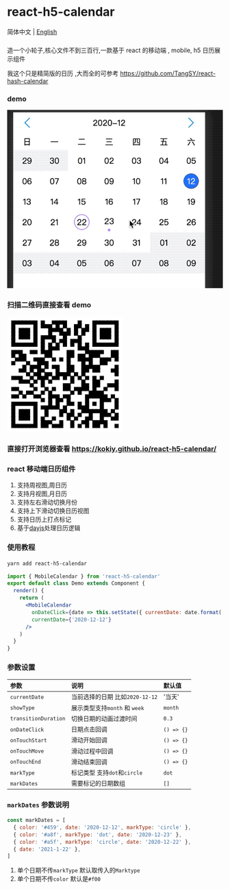 # react-h5-calendar

简体中文 | [English](https://github.com/kokiy/react-h5-calendar/blob/main/README_en.md)

###

造一个小轮子,核心文件不到三百行,一款基于 react 的移动端 , mobile, h5 日历展示组件

我这个只是精简版的日历 ,大而全的可参考 https://github.com/TangSY/react-hash-calendar

### demo

![demo](./demo.gif)

### 扫描二维码直接查看 demo

![demo](./qrcode.png)

### 直接打开浏览器查看 https://kokiy.github.io/react-h5-calendar/

### react 移动端日历组件

1. 支持周视图,周日历
2. 支持月视图,月日历
3. 支持左右滑动切换月份
4. 支持上下滑动切换日历视图
5. 支持日历上打点标记
6. 基于[dayjs](https://github.com/iamkun/dayjs)处理日历逻辑

### 使用教程

`yarn add react-h5-calendar`

```jsx
import { MobileCalendar } from 'react-h5-calendar'
export default class Demo extends Component {
  render() {
    return (
      <MobileCalendar
        onDateClick={date => this.setState({ currentDate: date.format('YYYY-MM-DD') })}
        currentDate={'2020-12-12'}
      />
    )
  }
}
```

### 参数设置

| 参数                 | 说明                            | 默认值     |
| :------------------- | :------------------------------ | :--------- |
| `currentDate`        | 当前选择的日期 比如`2020-12-12` | '当天'     |
| `showType`           | 展示类型支持`month` 和 `week`   | `month`    |
| `transitionDuration` | 切换日期的动画过渡时间          | `0.3`      |
| `onDateClick`        | 日期点击回调                    | `() => {}` |
| `onTouchStart`       | 滑动开始回调                    | `() => {}` |
| `onTouchMove`        | 滑动过程中回调                  | `() => {}` |
| `onTouchEnd`         | 滑动结束回调                    | `() => {}` |
| `markType`           | 标记类型 支持`dot`和`circle`    | `dot`      |
| `markDates`          | 需要标记的日期数组              | `[]`       |

### `markDates` 参数说明

```js
const markDates = [
  { color: '#459', date: '2020-12-12', markType: 'circle' },
  { color: '#a8f', markType: 'dot', date: '2020-12-23' },
  { color: '#a5f', markType: 'circle', date: '2020-12-22' },
  { date: '2021-1-22' },
]
```

1.  单个日期不传`markType` 默认取传入的`Marktype`
2.  单个日期不传`color` 默认是`#f00`
